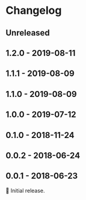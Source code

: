 # Changelog

## Unreleased

## 1.2.0 - 2019-08-11

## 1.1.1 - 2019-08-09

## 1.1.0 - 2019-08-09

## 1.0.0 - 2019-07-12

## 0.1.0 - 2018-11-24

## 0.0.2 - 2018-06-24

## 0.0.1 - 2018-06-23

:seedling: Initial release.
